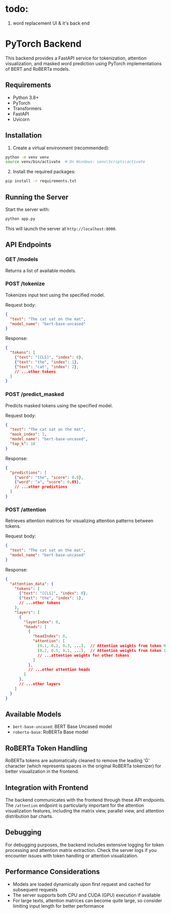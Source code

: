 # todo:
 1. word replacement  UI & it's back end


# PyTorch Backend

This backend provides a FastAPI service for tokenization, attention visualization, and masked word prediction using PyTorch implementations of BERT and RoBERTa models.

## Requirements

- Python 3.8+
- PyTorch
- Transformers
- FastAPI
- Uvicorn

## Installation

1. Create a virtual environment (recommended):
```bash
python -m venv venv
source venv/bin/activate  # On Windows: venv\Scripts\activate
```

2. Install the required packages:
```bash
pip install -r requirements.txt
```

## Running the Server

Start the server with:
```bash
python app.py
```

This will launch the server at `http://localhost:8000`.

## API Endpoints

### GET /models
Returns a list of available models.

### POST /tokenize
Tokenizes input text using the specified model.

Request body:
```json
{
  "text": "The cat sat on the mat",
  "model_name": "bert-base-uncased"
}
```

Response:
```json
{
  "tokens": [
    {"text": "[CLS]", "index": 0},
    {"text": "the", "index": 1},
    {"text": "cat", "index": 2},
    // ...other tokens
  ]
}
```

### POST /predict_masked
Predicts masked tokens using the specified model.

Request body:
```json
{
  "text": "The cat sat on the mat",
  "mask_index": 1,
  "model_name": "bert-base-uncased",
  "top_k": 10
}
```

Response:
```json
{
  "predictions": [
    {"word": "the", "score": 0.9},
    {"word": "a", "score": 0.05},
    // ...other predictions
  ]
}
```

### POST /attention
Retrieves attention matrices for visualizing attention patterns between tokens.

Request body:
```json
{
  "text": "The cat sat on the mat",
  "model_name": "bert-base-uncased"
}
```

Response:
```json
{
  "attention_data": {
    "tokens": [
      {"text": "[CLS]", "index": 0},
      {"text": "the", "index": 1},
      // ...other tokens
    ],
    "layers": [
      {
        "layerIndex": 0,
        "heads": [
          {
            "headIndex": 0,
            "attention": [
              [0.1, 0.2, 0.3, ...],  // Attention weights from token 0 to all tokens
              [0.2, 0.5, 0.1, ...],  // Attention weights from token 1 to all tokens
              // ...attention weights for other tokens
            ]
          },
          // ...other attention heads
        ]
      },
      // ...other layers
    ]
  }
}
```

## Available Models

- `bert-base-uncased`: BERT Base Uncased model
- `roberta-base`: RoBERTa Base model

## RoBERTa Token Handling

RoBERTa tokens are automatically cleaned to remove the leading 'Ġ' character (which represents spaces in the original RoBERTa tokenizer) for better visualization in the frontend.

## Integration with Frontend

The backend communicates with the frontend through these API endpoints. The `/attention` endpoint is particularly important for the attention visualization features, including the matrix view, parallel view, and attention distribution bar charts.

## Debugging

For debugging purposes, the backend includes extensive logging for token processing and attention matrix extraction. Check the server logs if you encounter issues with token handling or attention visualization.

## Performance Considerations

- Models are loaded dynamically upon first request and cached for subsequent requests
- The server supports both CPU and CUDA (GPU) execution if available
- For large texts, attention matrices can become quite large, so consider limiting input length for better performance 
